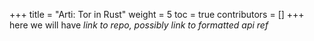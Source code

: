 +++
title = "Arti: Tor in Rust"
weight = 5
toc = true
contributors = []
+++
here we will have *link to repo, possibly link to formatted api ref*